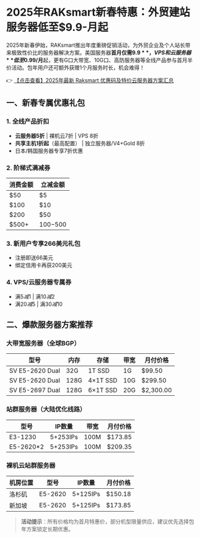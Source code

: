 # 2025年RAKsmart新春特惠：外贸建站服务器低至$9.9-月起

2025年新春伊始，RAKsmart推出年度重磅促销活动，为外贸企业及个人站长带来极致性价比的服务器解决方案。美国服务器**首月仅需$9.9**，VPS和云服务器**低至$0.99/月**起，更有G口大带宽、10G口、高防服务器等全线产品参与首月半价活动。包年用户还可额外获赠1个月服务时长，机会难得！

👉 [【点击查看】2025年最新 Raksmart 优惠码及特价云服务器方案汇总](https://bit.ly/raksmart)

## 一、新春专属优惠礼包

### 1. 全线产品折扣
- **云服务器5折** | 裸机云7折 | VPS 8折  
- **共享主机1折起**（最高配置） | 独立服务器/V4+Gold 8折  
- 日本/韩国服务器专享7折优惠

### 2. 阶梯式满减券
| 消费金额 | 立减金额 |
|----------|----------|
| $50      | $5       |
| $100     | $10      |
| $200     | $50      |
| $500+    | $100-$500|

### 3. 新用户专享266美元礼包
- 注册即送66美元
- 绑定信用卡再获200美元

### 4. VPS/云服务器专属券
- 满$5减$1 | 满$10减$2  
- 满$20减$5 | 满$30减$10

## 二、爆款服务器方案推荐

### 大带宽服务器（全球BGP）
| 型号              | 内存  | 存储       | 带宽      | 月付价格   |
|-------------------|-------|------------|-----------|------------|
| SV E5-2620 Dual   | 32G   | 1T SSD     | 1G        | $99.50     |
| SV E5-2620 Dual   | 128G  | 4×1T SSD   | 10G       | $299.50    |
| SV E5-2697 Dual   | 128G  | 6×1T SSD   | 20G       | $2,300.00  |

### 站群服务器（大陆优化线路）
| 型号          | IP数量      | 带宽   | 月付价格   |
|---------------|-------------|--------|------------|
| E3-1230       | 5+253IPs    | 100M   | $173.85    |
| E5-2620*2     | 5+253IPs    | 100M   | $209.35    |

### 裸机云站群服务器
| 机房位置 | 型号       | IP数量      | 月付价格   |
|----------|------------|-------------|------------|
| 洛杉矶   | E5-2620    | 5+125IPs    | $150.18    |
| 新加坡   | E5-2620    | 5+125IPs    | $173.85    |

> **活动提示**：所有价格均为首月特惠价，部分机型限量供应，建议优先选择包年方案锁定长期优惠。
